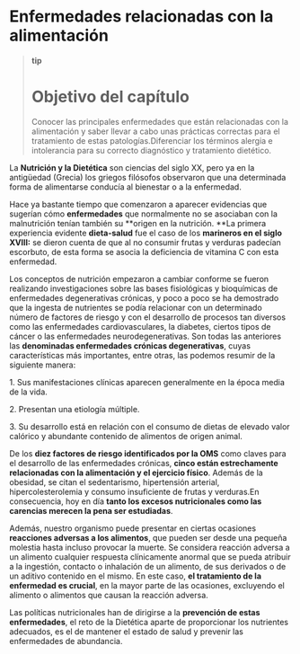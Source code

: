 # Enfermedades relacionadas con la alimentación

>**tip**
>
># Objetivo del capítulo
>
>Conocer las principales enfermedades que están relacionadas con la alimentación y saber llevar a cabo unas prácticas correctas para el tratamiento de estas patologías.Diferenciar los términos alergia e intolerancia para su correcto diagnóstico y tratamiento dietético.

La **Nutrición y la Dietética** son ciencias del siglo XX, pero ya en la antigüedad (Grecia) los griegos filósofos observaron que una determinada forma de alimentarse conducía al bienestar o a la enfermedad.

Hace ya bastante tiempo que comenzaron a aparecer evidencias que sugerían cómo **enfermedades** que normalmente no se asociaban con la malnutrición tenían también su **origen en la nutrición. **La primera experiencia evidente **dieta-salud** fue el caso de los **marineros en el siglo XVIII:** se dieron cuenta de que al no consumir frutas y verduras padecían escorbuto, de esta forma se asocia la deficiencia de vitamina C con esta enfermedad.

Los conceptos de nutrición empezaron a cambiar conforme se fueron realizando investigaciones sobre las bases fisiológicas y bioquímicas de enfermedades degenerativas crónicas, y poco a poco se ha demostrado que la ingesta de nutrientes se podía relacionar con un determinado número de factores de riesgo y con el desarrollo de procesos tan diversos como las enfermedades cardiovasculares, la diabetes, ciertos tipos de cáncer o las enfermedades neurodegenerativas. Son todas las anteriores las **denominadas enfermedades crónicas degenerativas**, cuyas características más importantes, entre otras, las podemos resumir de la siguiente manera:

1\. Sus manifestaciones clínicas aparecen generalmente en la época media de la vida.

2\. Presentan una etiología múltiple.

3\. Su desarrollo está en relación con el consumo de dietas de elevado valor calórico y abundante contenido de alimentos de origen animal.

De los **diez factores de riesgo identificados por la OMS** como claves para el desarrollo de las enfermedades crónicas, **cinco están estrechamente relacionadas con la alimentación y el ejercicio físico**. Además de la obesidad, se citan el sedentarismo, hipertensión arterial, hipercolesterolemia y consumo insuficiente de frutas y verduras.En consecuencia, hoy en día **tanto los excesos nutricionales como las carencias merecen la pena ser estudiadas**.

Además, nuestro organismo puede presentar en ciertas ocasiones **reacciones adversas a los alimentos**, que pueden ser desde una pequeña molestia hasta incluso provocar la muerte. Se considera reacción adversa a un alimento cualquier respuesta clínicamente anormal que se pueda atribuir a la ingestión, contacto o inhalación de un alimento, de sus derivados o de un aditivo contenido en el mismo. En este caso, **el tratamiento de la enfermedad es crucial**, en la mayor parte de las ocasiones, excluyendo el alimento o alimentos que causan la reacción adversa.

Las políticas nutricionales han de dirigirse a la **prevención de estas enfermedades**, el reto de la Dietética aparte de proporcionar los nutrientes adecuados, es el de mantener el estado de salud y prevenir las enfermedades de abundancia.